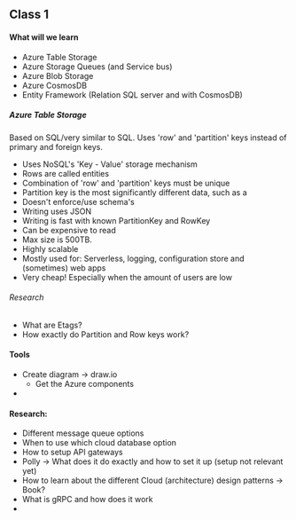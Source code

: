 ## Class 1

#### What will we learn

- Azure Table Storage
- Azure Storage Queues (and Service bus)
- Azure Blob Storage
- Azure CosmosDB
- Entity Framework (Relation SQL server and with CosmosDB)

##### Azure Table Storage

Based on SQL/very similar to SQL. Uses 'row' and 'partition' keys instead of primary and foreign keys.

- Uses NoSQL's 'Key - Value' storage mechanism
- Rows are called entities
- Combination of 'row' and 'partition' keys must be unique
- Partition key is the most significantly different data, such as a
- Doesn't enforce/use schema's
- Writing uses JSON
- Writing is fast with known PartitionKey and RowKey
- Can be expensive to read
- Max size is 500TB.
- Highly scalable
- Mostly used for: Serverless, logging, configuration store and (sometimes) web apps
- Very cheap! Especially when the amount of users are low

###### Research

- What are Etags?
- How exactly do Partition and Row keys work?

#### Tools

- Create diagram -> draw.io
  - Get the Azure components
-

#### Research:

- Different message queue options
- When to use which cloud database option
- How to setup API gateways
- Polly -> What does it do exactly and how to set it up (setup not relevant yet)
- How to learn about the different Cloud (architecture) design patterns -> Book?
- What is gRPC and how does it work
-

